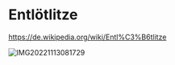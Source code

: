 # Entlötlitze 

https://de.wikipedia.org/wiki/Entl%C3%B6tlitze

![IMG20221113081729](https://user-images.githubusercontent.com/69573151/204136157-3219cb44-e27c-463e-a080-fec39ae59f59.jpg)
